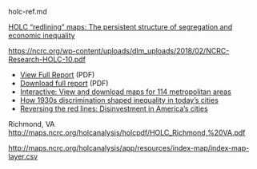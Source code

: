 holc-ref.md

[HOLC “redlining” maps: The persistent structure of segregation and economic inequality](https://ncrc.org/holc/)

https://ncrc.org/wp-content/uploads/dlm_uploads/2018/02/NCRC-Research-HOLC-10.pdf

<ul>
<li><a href="https://ncrc.org/wp-content/uploads/dlm_uploads/2018/02/NCRC-Research-HOLC-10.pdf">View Full Report</a> (PDF)</li>
<li><a href="/download/49454/">Download full report</a> (PDF)</li>
<li><a href="http://maps.ncrc.org/holcreport/" target="_blank" rel="noopener">Interactive: View and download maps for 114 metropolitan areas</a></li>
<li><a href="/how-1930s-discrimination-shaped-inequality-in-todays-cities/">How 1930s discrimination shaped inequality in today’s cities</a></li>
<li><a href="/reversing-the-red-lines-disinvestment-in-americas-cities/">Reversing the red lines: Disinvestment in America’s cities</a></li>
</ul>

Richmond, VA
http://maps.ncrc.org/holcanalysis/holcpdf/HOLC_Richmond,%20VA.pdf

http://maps.ncrc.org/holcanalysis/app/resources/index-map/index-map-layer.csv